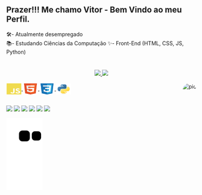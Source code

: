 ## Prazer!!! Me chamo Vitor - Bem Vindo ao meu Perfil.

🛠- Atualmente desempregado    
📚- Estudando Ciências da Computação
✨- Front-End (HTML, CSS, JS, Python)

#

<div align="center">
  <a href="https://github.com/AlbertVitor">
  <img height="160em" src="https://github-readme-stats.vercel.app/api?username=AlbertVitor&show_icons=true&theme=gruvbox&include_all_commits=true&count_private=true"/>
  <img height="100em" src="https://github-readme-stats.vercel.app/api/top-langs/?username=AlbertVitor&layout=compact&langs_count=7&theme=gruvbox"/>
</div>
  
<div style="display: inline_block"><br>
  <img align="center" alt="Js" height="30" width="40" src="https://raw.githubusercontent.com/devicons/devicon/master/icons/javascript/javascript-plain.svg">
  <img align="center" alt="HTML" height="30" width="40" src="https://raw.githubusercontent.com/devicons/devicon/master/icons/html5/html5-original.svg">
  <img align="center" alt="CSS" height="30" width="40" src="https://raw.githubusercontent.com/devicons/devicon/master/icons/css3/css3-original.svg">
  <img align="center" alt="Python" height="30" width="40" src="https://raw.githubusercontent.com/devicons/devicon/master/icons/python/python-original.svg">
  <img align="right" alt="pic" height="150" style="border-radius:50px;" src="https://cdn.discordapp.com/attachments/948914773754527767/948920449461534740/4029a055389655.59822ff823c19.gif">
</div>
  
  ##
  
<div>
  <a href="https://www.linkedin.com/in/albert-vitor-30928020a/" target="_blank"><img src="https://img.shields.io/badge/-LinkedIn-%230077B5?style=for-the-badge&logo=linkedin&logoColor=white" target="_blank"></a> 
  <a href="https://www.instagram.com/ae.vitor_/" target="_blank"><img src="https://img.shields.io/badge/-Instagram-%23E4405F?style=for-the-badge&logo=instagram&logoColor=white" target="_blank"></a>
  <a href="https://www.twitch.tv/xvtz1nn" target="_blank"><img src="https://img.shields.io/badge/Twitch-9146FF?style=for-the-badge&logo=twitch&logoColor=white" target="_blank"></a>
  <a href="https://discord.gg/w7cc479FaN" target="_blank"><img src="https://img.shields.io/badge/Discord-7289DA?style=for-the-badge&logo=discord&logoColor=white" target="_blank"></a> 
  <a href="https://steamcommunity.com/tradeoffer/new/?partner=996688276&token=XlP-hZ-K" target="_blank"><img src="https://img.shields.io/badge/Steam-000000?style=for-the-badge&logo=steam&logoColor=white" target="_blank"></a>
  <a href="https://open.spotify.com/user/fi1w0y157cukl9jyp79kexw1u" target="_blank"><img src="https://img.shields.io/badge/Spotify-1ED760?&style=for-the-badge&logo=spotify&logoColor=white" target="_blank"></a>
    
  ![Snake animation](https://github.com/AlbertVitor/AlbertVitor/blob/output/github-contribution-grid-snake.svg)   
    
</div>
  
 
